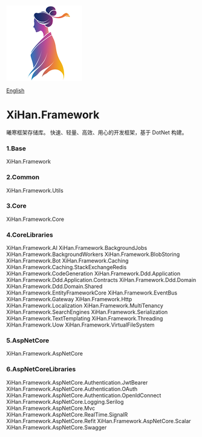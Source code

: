 ![LOGO](./assets/LOGO.png)

[English](README.md)

# XiHan.Framework

曦寒框架存储库。 快速、轻量、高效、用心的开发框架，基于 DotNet 构建。

### 1.Base

XiHan.Framework

### 2.Common

XiHan.Framework.Utils

### 3.Core

XiHan.Framework.Core

### 4.CoreLibraries

XiHan.Framework.AI
XiHan.Framework.BackgroundJobs
XiHan.Framework.BackgroundWorkers
XiHan.Framework.BlobStoring
XiHan.Framework.Bot
XiHan.Framework.Caching
XiHan.Framework.Caching.StackExchangeRedis
XiHan.Framework.CodeGeneration
XiHan.Framework.Ddd.Application
XiHan.Framework.Ddd.Application.Contracts
XiHan.Framework.Ddd.Domain
XiHan.Framework.Ddd.Domain.Shared
XiHan.Framework.EntityFrameworkCore
XiHan.Framework.EventBus
XiHan.Framework.Gateway
XiHan.Framework.Http
XiHan.Framework.Localization
XiHan.Framework.MultiTenancy
XiHan.Framework.SearchEngines
XiHan.Framework.Serialization
XiHan.Framework.TextTemplating
XiHan.Framework.Threading
XiHan.Framework.Uow
XiHan.Framework.VirtualFileSystem

### 5.AspNetCore

XiHan.Framework.AspNetCore

### 6.AspNetCoreLibraries

XiHan.Framework.AspNetCore.Authentication.JwtBearer
XiHan.Framework.AspNetCore.Authentication.OAuth
XiHan.Framework.AspNetCore.Authentication.OpenIdConnect
XiHan.Framework.AspNetCore.Logging.Serilog
XiHan.Framework.AspNetCore.Mvc
XiHan.Framework.AspNetCore.RealTime.SignalR
XiHan.Framework.AspNetCore.Refit
XiHan.Framework.AspNetCore.Scalar
XiHan.Framework.AspNetCore.Swagger
